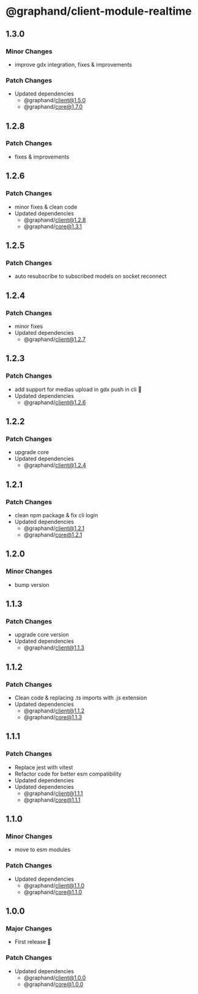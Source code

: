 # @graphand/client-module-realtime

## 1.3.0

### Minor Changes

- improve gdx integration, fixes & improvements

### Patch Changes

- Updated dependencies
  - @graphand/client@1.5.0
  - @graphand/core@1.7.0

## 1.2.8

### Patch Changes

- fixes & improvements

## 1.2.6

### Patch Changes

- minor fixes & clean code
- Updated dependencies
  - @graphand/client@1.2.8
  - @graphand/core@1.3.1

## 1.2.5

### Patch Changes

- auto resubscribe to subscribed models on socket reconnect

## 1.2.4

### Patch Changes

- minor fixes
- Updated dependencies
  - @graphand/client@1.2.7

## 1.2.3

### Patch Changes

- add support for medias upload in gdx push in cli 💾
- Updated dependencies
  - @graphand/client@1.2.6

## 1.2.2

### Patch Changes

- upgrade core
- Updated dependencies
  - @graphand/client@1.2.4

## 1.2.1

### Patch Changes

- clean npm package & fix cli login
- Updated dependencies
  - @graphand/client@1.2.1
  - @graphand/core@1.2.1

## 1.2.0

### Minor Changes

- bump version

## 1.1.3

### Patch Changes

- upgrade core version
- Updated dependencies
  - @graphand/client@1.1.3

## 1.1.2

### Patch Changes

- Clean code & replacing .ts imports with .js extension
- Updated dependencies
  - @graphand/client@1.1.2
  - @graphand/core@1.1.3

## 1.1.1

### Patch Changes

- Replace jest with vitest
- Refactor code for better esm compatibility
- Updated dependencies
- Updated dependencies
  - @graphand/client@1.1.1
  - @graphand/core@1.1.1

## 1.1.0

### Minor Changes

- move to esm modules

### Patch Changes

- Updated dependencies
  - @graphand/client@1.1.0
  - @graphand/core@1.1.0

## 1.0.0

### Major Changes

- First release 🎉

### Patch Changes

- Updated dependencies
  - @graphand/client@1.0.0
  - @graphand/core@1.0.0
